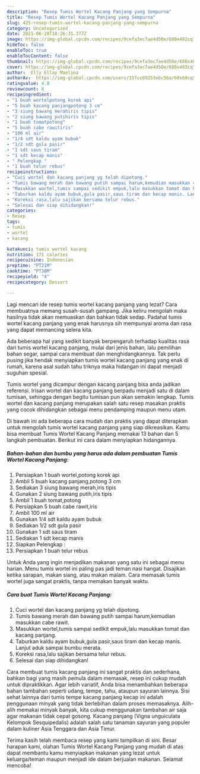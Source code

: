 ```yaml
---
description: "Resep Tumis Wortel Kacang Panjang yang Sempurna"
title: "Resep Tumis Wortel Kacang Panjang yang Sempurna"
slug: 425-resep-tumis-wortel-kacang-panjang-yang-sempurna
category: Uncategorized
date: 2021-06-20T18:26:31.377Z
image: https://img-global.cpcdn.com/recipes/9cefa3ec7ae4d50e/680x482cq70/tumis-wortel-kacang-panjang-foto-resep-utama.jpg
hideToc: false
enableToc: true
enableTocContent: false
thumbnail: https://img-global.cpcdn.com/recipes/9cefa3ec7ae4d50e/680x482cq70/tumis-wortel-kacang-panjang-foto-resep-utama.jpg
cover: https://img-global.cpcdn.com/recipes/9cefa3ec7ae4d50e/680x482cq70/tumis-wortel-kacang-panjang-foto-resep-utama.jpg
author:  Elly Ellay Maelina
authorAv:  https://img-global.cpcdn.com/users/15fcc09253ebc56a/60x60cq50/avatar.jpg
ratingvalue: 4.8
reviewcount: 8
recipeingredient:
- "1 buah wortelpotong korek api"
- "5 buah kacang panjangpotong 3 cm"
- "3 siung bawang merahiris tipis"
- "2 siung bawang putihiris tipis"
- "1 buah tomatpotong"
- "5 buah cabe rawitiris"
- "100 ml air"
- "1/4 sdt kaldu ayam bubuk"
- "1/2 sdt gula pasir"
- "1 sdt saus tiram"
- "1 sdt kecap manis"
- " Pelengkap "
- "1 buah telur rebus"
recipeinstructions:
- "Cuci wortel dan kacang panjang yg telah dipotong."
- "Tumis bawang merah dan bawang putih sampai harum,kemudian masukkan cabe rawit."
- "Masukkan wortel,tumis sampai sedikit empuk,lalu masukkan tomat dan kacang panjang."
- "Taburkan kaldu ayam bubuk,gula pasir,saus tiram dan kecap manis. Lanjut aduk sampai bumbu merata."
- "Koreksi rasa,lalu sajikan bersama telur rebus."
- "Selesai dan siap dihidangkan!"
categories:
- Resep
tags:
- tumis
- wortel
- kacang

katakunci: tumis wortel kacang 
nutrition: 171 calories
recipecuisine: Indonesian
preptime: "PT21M"
cooktime: "PT38M"
recipeyield: "4"
recipecategory: Dessert

---
```



Lagi mencari ide resep tumis wortel kacang panjang yang lezat? Cara membuatnya memang susah-susah gampang. Jika keliru mengolah maka hasilnya tidak akan memuaskan dan bahkan tidak sedap. Padahal tumis wortel kacang panjang yang enak harusnya sih mempunyai aroma dan rasa yang dapat memancing selera kita.


Ada beberapa hal yang sedikit banyak berpengaruh terhadap kualitas rasa dari tumis wortel kacang panjang, mulai dari jenis bahan, lalu pemilihan bahan segar, sampai cara membuat dan menghidangkannya. Tak perlu pusing jika hendak menyiapkan tumis wortel kacang panjang yang enak di rumah, karena asal sudah tahu triknya maka hidangan ini dapat menjadi suguhan spesial.

Tumis wortel yang dicampur dengan kacang panjang bisa anda jadikan referensi. Irisan wortel dan kacang panjang berpadu menjadi satu di dalam tumisan, sehingga dengan begitu tumisan pun akan semakin lengkap. Tumis wortel dan kacang panjang merupakan salah satu resep masakan praktis yang cocok dihidangkan sebagai menu pendamping maupun menu utam.


Di bawah ini ada beberapa cara mudah dan praktis yang dapat diterapkan untuk mengolah tumis wortel kacang panjang yang siap dikreasikan. Kamu bisa membuat Tumis Wortel Kacang Panjang memakai 13 bahan dan 5 langkah pembuatan. Berikut ini cara dalam menyiapkan hidangannya.

<!--inarticleads1-->

##### Bahan-bahan dan bumbu yang harus ada dalam pembuatan Tumis Wortel Kacang Panjang:

1. Persiapkan 1 buah wortel,potong korek api
1. Ambil 5 buah kacang panjang,potong 3 cm
1. Sediakan 3 siung bawang merah,iris tipis
1. Gunakan 2 siung bawang putih,iris tipis
1. Ambil 1 buah tomat,potong
1. Persiapkan 5 buah cabe rawit,iris
1. Ambil 100 ml air
1. Gunakan 1/4 sdt kaldu ayam bubuk
1. Sediakan 1/2 sdt gula pasir
1. Gunakan 1 sdt saus tiram
1. Sediakan 1 sdt kecap manis
1. Siapkan  Pelengkap :
1. Persiapkan 1 buah telur rebus


Untuk Anda yang ingin menjadikan makanan yang satu ini sebagai menu harian. Menu tumis wortel ini paling pas jadi teman nasi hangat. Disajikan ketika sarapan, makan siang, atau makan malam. Cara memasak tumis wortel juga sangat praktis, tanpa memakan banyak waktu. 

<!--inarticleads2-->

##### Cara buat Tumis Wortel Kacang Panjang:

1. Cuci wortel dan kacang panjang yg telah dipotong.
1. Tumis bawang merah dan bawang putih sampai harum,kemudian masukkan cabe rawit.
1. Masukkan wortel,tumis sampai sedikit empuk,lalu masukkan tomat dan kacang panjang.
1. Taburkan kaldu ayam bubuk,gula pasir,saus tiram dan kecap manis. Lanjut aduk sampai bumbu merata.
1. Koreksi rasa,lalu sajikan bersama telur rebus.
1. Selesai dan siap dihidangkan!

Cara membuat tumis kacang panjang ini sangat praktis dan sederhana, bahkan bagi yang masih pemula dalam memasak, resep ini cukup mudah untuk dipraktikkan. Agar lebih variatif, Anda bisa menambahkan beberapa bahan tambahan seperti udang, tempe, tahu, ataupun sayuran lainnya. Sisi sehat lainnya dari tumis tempe kacang panjang kecap ini adalah penggunaan minyak yang tidak berlebihan dalam proses memasaknya. Alih-alih memakai minyak banyak, kita cukup menggunakan tambahan air saja agar makanan tidak cepat gosong. Kacang panjang (Vigna unguiculata Kelompok Sesquipedalis) adalah salah satu tanaman sayuran yang populer dalam kuliner Asia Tenggara dan Asia Timur. 

Terima kasih telah membaca resep yang kami tampilkan di sini. Besar harapan kami, olahan Tumis Wortel Kacang Panjang yang mudah di atas dapat membantu kamu menyiapkan makanan yang lezat untuk keluarga/teman maupun menjadi ide dalam berjualan makanan. Selamat mencoba!
